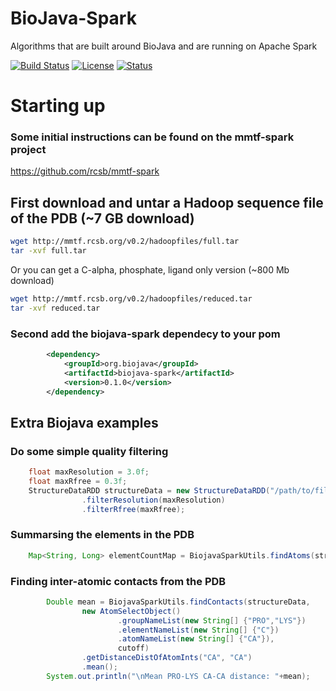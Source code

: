 # BioJava-Spark
Algorithms that are built around BioJava and are running on Apache Spark

[![Build Status](https://travis-ci.org/biojava/biojava-spark.svg?branch=master)](https://travis-ci.org/biojava/biojava-spark)
[![License](http://img.shields.io/badge/license-LGPL_2.1-blue.svg?style=flat)](https://github.com/biojava/biojava/blob/master/LICENSE)
[![Status](http://img.shields.io/badge/status-experimental-red.svg?style=flat)](https://github.com/biojava/biojava-spark)

# Starting up

### Some initial instructions can be found on the mmtf-spark project
https://github.com/rcsb/mmtf-spark
## First download and untar a Hadoop sequence file of the PDB (~7 GB download) 
```bash
wget http://mmtf.rcsb.org/v0.2/hadoopfiles/full.tar
tar -xvf full.tar
```
Or you can get a C-alpha, phosphate, ligand only version (~800 Mb download)
```bash
wget http://mmtf.rcsb.org/v0.2/hadoopfiles/reduced.tar
tar -xvf reduced.tar
```
### Second add the biojava-spark dependecy to your pom

```xml
		<dependency>
			<groupId>org.biojava</groupId>
			<artifactId>biojava-spark</artifactId>
			<version>0.1.0</version>
		</dependency>
```



## Extra Biojava examples

### Do some simple quality filtering

```java
	float maxResolution = 3.0f;
	float maxRfree = 0.3f;
	StructureDataRDD structureData = new StructureDataRDD("/path/to/file")
				.filterResolution(maxResolution)
				.filterRfree(maxRfree);
```

### Summarsing the elements in the PDB
```java
	Map<String, Long> elementCountMap = BiojavaSparkUtils.findAtoms(structureData).countByElement();
```

### Finding inter-atomic contacts from the PDB

```java
		Double mean = BiojavaSparkUtils.findContacts(structureData,
				new AtomSelectObject()
						.groupNameList(new String[] {"PRO","LYS"})
						.elementNameList(new String[] {"C"})
						.atomNameList(new String[] {"CA"}),
						cutoff)
				.getDistanceDistOfAtomInts("CA", "CA")
				.mean();
		System.out.println("\nMean PRO-LYS CA-CA distance: "+mean);
```

